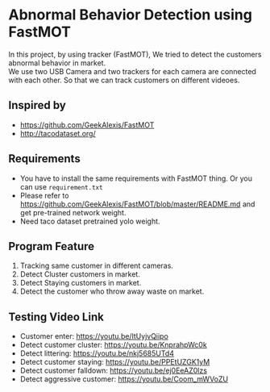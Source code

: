 # Abnormal Behavior Detection using FastMOT
In this project, by using tracker (FastMOT), We tried to detect the customers abnormal behavior in market. <br>
We use two USB Camera and two trackers for each camera are connected with each other. So that we can track customers on different videoes.

## Inspired by

- https://github.com/GeekAlexis/FastMOT
- http://tacodataset.org/

## Requirements

- You have to install the same requirements with FastMOT thing. Or you can use `requirement.txt`
- Please refer to https://github.com/GeekAlexis/FastMOT/blob/master/README.md and get pre-trained network weight.
- Need taco dataset pretrained yolo weight.

## Program Feature
1. Tracking same customer in different cameras.
2. Detect Cluster customers in market.
3. Detect Staying customers in market.
4. Detect the customer who throw away waste on market.

## Testing Video Link
- Customer enter: https://youtu.be/ltUyjvQiipo
- Detect customer cluster: https://youtu.be/KnprahpWc0k
- Detect littering: https://youtu.be/nkj5685UTd4
- Detect customer staying: https://youtu.be/PPEtUZGK1yM
- Detect customer falldown: https://youtu.be/ej0EeAZ0lzs
- Detect aggressive customer: https://youtu.be/Coom_mWVoZU
